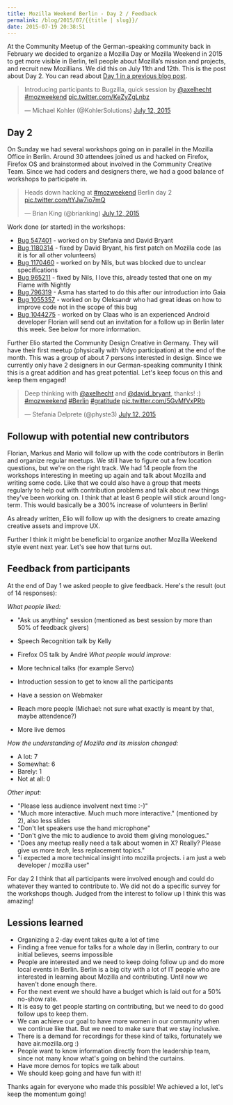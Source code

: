 ```yaml
---
title: Mozilla Weekend Berlin - Day 2 / Feedback
permalink: /blog/2015/07/{{title | slug}}/
date: 2015-07-19 20:38:51
---
```


At the Community Meetup of the German-speaking community back in February we decided to organize a Mozilla Day or Mozilla Weekend in 2015 to get more visible in Berlin, tell people about Mozilla’s mission and projects, and recruit new Mozillians. We did this on July 11th and 12th. This is the post about Day 2. You can read about [Day 1 in a previous blog post](http://www.michaelkohler.info/2015/mozilla-weekend-berlin-2015-preparation-day-1).

<!-- excerpt -->

> Introducing participants to Bugzilla, quick session by [@axelhecht](https://twitter.com/axelhecht) [#mozweekend](https://twitter.com/hashtag/mozweekend?src=hash) [pic.twitter.com/KeZyZgLnbz](http://t.co/KeZyZgLnbz)
>
> — Michael Kohler (@KohlerSolutions) [July 12, 2015](https://twitter.com/KohlerSolutions/status/620185074911195136)

## Day 2

On Sunday we had several workshops going on in parallel in the Mozilla Office in Berlin. Around 30 attendees joined us and hacked on Firefox, Firefox OS and brainstormed about involved in the Community Creative Team. Since we had coders and designers there, we had a good balance of workshops to participate in.

> Heads down hacking at [#mozweekend](https://twitter.com/hashtag/mozweekend?src=hash) Berlin day 2 [pic.twitter.com/tYJw7io7mQ](http://t.co/tYJw7io7mQ)
>
>
> — Brian King (@brianking) [July 12, 2015](https://twitter.com/brianking/status/620212070936674304)

Work done (or started) in the workshops:

*   [Bug 547401](https://bugzilla.mozilla.org/show_bug.cgi?id=547401) - worked on by Stefania and David Bryant
*   [Bug 1180314](https://bugzilla.mozilla.org/show_bug.cgi?id=1180314) - fixed by David Bryant, his first patch on Mozilla code (as it is for all other volunteers)
*   [Bug 1170460](https://bugzilla.mozilla.org/show_bug.cgi?id=1170460) - worked on by Nils, but was blocked due to unclear specifications
*   [Bug 965211](https://bugzilla.mozilla.org/show_bug.cgi?id=965211) - fixed by Nils, I love this, already tested that one on my Flame with Nightly
*   [Bug 796319](https://bugzilla.mozilla.org/show_bug.cgi?id=796319) - Asma has started to do this after our introduction into Gaia
*   [Bug 1055357](https://bugzilla.mozilla.org/show_bug.cgi?id=1055357) - worked on by Oleksandr who had great ideas on how to improve code not in the scope of this bug
*   [Bug 1044275](https://bugzilla.mozilla.org/show_bug.cgi?id=1044275) - worked on by Claas who is an experienced Android developer
Florian will send out an invitation for a follow up in Berlin later this week. See below for more information.

Further Elio started the Community Design Creative in Germany. They will have their first meetup (physically with Vidyo participation) at the end of the month. This was a group of about 7 persons interested in design. Since we currently only have 2 designers in our German-speaking community I think this is a great addition and has great potential. Let's keep focus on this and keep them engaged!

> Deep thinking with [@axelhecht](https://twitter.com/axelhecht) and [@david_bryant](https://twitter.com/david_bryant), thanks! :) [#mozweekend](https://twitter.com/hashtag/mozweekend?src=hash) [#Berlin](https://twitter.com/hashtag/Berlin?src=hash) [#gratitude](https://twitter.com/hashtag/gratitude?src=hash) [pic.twitter.com/5GvMfVxPRb](http://t.co/5GvMfVxPRb)
>
> — Stefania Delprete (@physte3) [July 12, 2015](https://twitter.com/physte3/status/620283805673373696)

## Followup with potential new contributors

Florian, Markus and Mario will follow up with the code contributors in Berlin and organize regular meetups. We still have to figure out a few location questions, but we're on the right track. We had 14 people from the workshops interesting in meeting up again and talk about Mozilla and writing some code. Like that we could also have a group that meets regularly to help out with contribution problems and talk about new things they've been working on. I think that at least 6 people will stick around long-term. This would basically be a 300% increase of volunteers in Berlin!

As already written, Elio will follow up with the designers to create amazing creative assets and improve UX.

Further I think it might be beneficial to organize another Mozilla Weekend style event next year. Let's see how that turns out.

## Feedback from participants

At the end of Day 1 we asked people to give feedback. Here's the result (out of 14 responses):

_What people liked:_

*   "Ask us anything" session (mentioned as best session by more than 50% of feedback givers)
*   Speech Recognition talk by Kelly
*   Firefox OS talk by André
_What people would improve:_

*   More technical talks (for example Servo)
*   Introduction session to get to know all the participants
*   Have a session on Webmaker
*   Reach more people (Michael: not sure what exactly is meant by that, maybe attendence?)
*   More live demos

_How the understanding of Mozilla and its mission changed:_

*   A lot: 7
*   Somewhat: 6
*   Barely: 1
*   Not at all: 0

_Other input:_

*   "Please less audience involvent next time :-)"
*   "Much more interactive. Much much more interactive." (mentioned by 2), also less slides
*   "Don't let speakers use the hand microphone"
*   "Don't give the mic to audience to avoid them giving monologues."
*   "Does any meetup really need a talk about women in X? Really? Please give us more *tech*, less replacement topics."
*   "i expected a more technical insight into mozilla projects. i am just a web developer / mozilla user"

For day 2 I think that all participants were involved enough and could do whatever they wanted to contribute to. We did not do a specific survey for the workshops though. Judged from the interest to follow up I think this was amazing!

## Lessions learned

*   Organizing a 2-day event takes quite a lot of time
*   Finding a free venue for talks for a whole day in Berlin, contrary to our initial believes, seems impossible
*   People are interested and we need to keep doing follow up and do more local events in Berlin. Berlin is a big city with a lot of IT people who are interested in learning about Mozilla and contributing. Until now we haven't done enough there.
*   For the next event we should have a budget which is laid out for a 50% no-show rate.
*   It is easy to get people starting on contributing, but we need to do good follow ups to keep them.
*   We can achieve our goal to have more women in our community when we continue like that. But we need to make sure that we stay inclusive.
*   There is a demand for recordings for these kind of talks, fortunately we have air.mozilla.org :)
*   People want to know information directly from the leadership team, since not many know what's going on behind the curtains.
*   Have more demos for topics we talk about
*   We should keep going and have fun with it!

Thanks again for everyone who made this possible! We achieved a lot, let's keep the momentum going!
